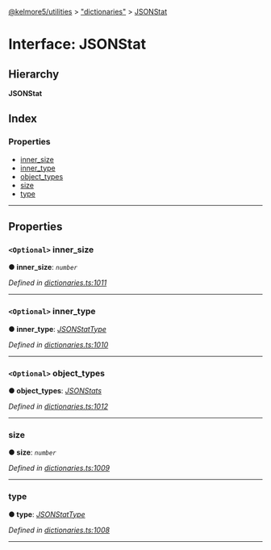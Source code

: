 [@kelmore5/utilities](../README.md) > ["dictionaries"](../modules/_dictionaries_.md) > [JSONStat](../interfaces/_dictionaries_.jsonstat.md)

# Interface: JSONStat

## Hierarchy

**JSONStat**

## Index

### Properties

* [inner_size](_dictionaries_.jsonstat.md#inner_size)
* [inner_type](_dictionaries_.jsonstat.md#inner_type)
* [object_types](_dictionaries_.jsonstat.md#object_types)
* [size](_dictionaries_.jsonstat.md#size)
* [type](_dictionaries_.jsonstat.md#type)

---

## Properties

<a id="inner_size"></a>

### `<Optional>` inner_size

**● inner_size**: *`number`*

*Defined in [dictionaries.ts:1011](https://github.com/kelmore5/javascript-utilities/blob/33ea4fd/lib/dictionaries.ts#L1011)*

___
<a id="inner_type"></a>

### `<Optional>` inner_type

**● inner_type**: *[JSONStatType](../modules/_dictionaries_.md#jsonstattype)*

*Defined in [dictionaries.ts:1010](https://github.com/kelmore5/javascript-utilities/blob/33ea4fd/lib/dictionaries.ts#L1010)*

___
<a id="object_types"></a>

### `<Optional>` object_types

**● object_types**: *[JSONStats](_dictionaries_.jsonstats.md)*

*Defined in [dictionaries.ts:1012](https://github.com/kelmore5/javascript-utilities/blob/33ea4fd/lib/dictionaries.ts#L1012)*

___
<a id="size"></a>

###  size

**● size**: *`number`*

*Defined in [dictionaries.ts:1009](https://github.com/kelmore5/javascript-utilities/blob/33ea4fd/lib/dictionaries.ts#L1009)*

___
<a id="type"></a>

###  type

**● type**: *[JSONStatType](../modules/_dictionaries_.md#jsonstattype)*

*Defined in [dictionaries.ts:1008](https://github.com/kelmore5/javascript-utilities/blob/33ea4fd/lib/dictionaries.ts#L1008)*

___

